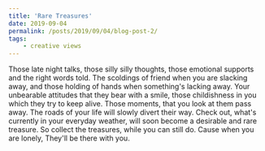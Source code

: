 ```yaml
---
title: 'Rare Treasures'
date: 2019-09-04
permalink: /posts/2019/09/04/blog-post-2/
tags:
    - creative views
---
```


Those late night talks,
those silly silly thoughts,
those emotional supports
and the right words told.
The scoldings of friend
when you are slacking away,
and those holding of hands
when something's lacking away.
Your unbearable attitudes
that they bear with a smile,
those childishness in you
which they try to keep alive.
Those moments, that you look
at them pass away.
The roads of your life
will slowly divert their way.
Check out, what's currently
in your everyday weather,
will soon become a
desirable and rare treasure.
So collect the treasures,
while you can still do.
Cause when you are lonely,
They'll be there with you.

